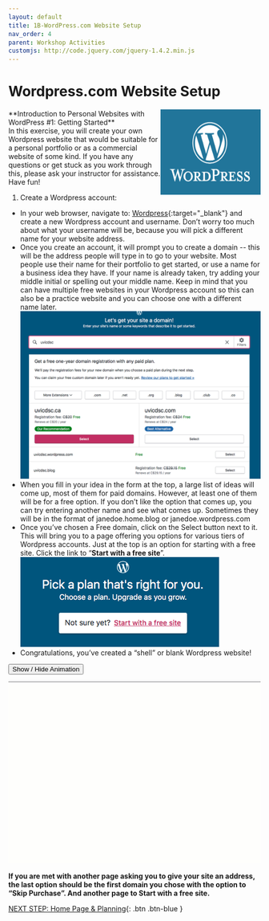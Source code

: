 ```yaml
---
layout: default
title: 1B-WordPress.com Website Setup
nav_order: 4
parent: Workshop Activities
customjs: http://code.jquery.com/jquery-1.4.2.min.js
---
```

#  Wordpress.com Website Setup
<img src="images//wordpress-setup-01.png" style="float:right;width:200px;height:170px" alt="wordpress logo."> 
**Introduction to Personal Websites with WordPress #1: Getting Started**<br>
In this exercise, you will create your own Wordpress website that would be suitable for a personal portfolio or as a commercial website of some kind. If you have any questions or get stuck as you work through this, please ask your instructor for assistance. Have fun!

1. Create a Wordpress account:
  - In your web browser, navigate to: [Wordpress](https://wordpress.com){:target="_blank"} and create a new Wordpress account and username. Don’t worry too much about what your username will be, because you will pick a different name for your website address. 
  - Once you create an account, it will prompt you to create a domain -- this will be the address people will type in to go to your website. Most people use their name for their portfolio to get started, or use a name for a business idea they have. If your name is already taken, try adding your middle initial or spelling out your middle name. Keep in mind that you can have multiple free websites in your Wordpress account so this can also be a practice website and you can choose one with a different name later.<br>
![Create an account domain name](/images/wordpress-setup-02.png)
  - When you fill in your idea in the form at the top, a large list of ideas will come up, most of them for paid domains. However, at least one of them will be for a free option. If you don’t like the option that comes up, you can try entering another name and see what comes up. Sometimes they will be in the format of janedoe.home.blog or janedoe.wordpress.com
  - Once you’ve chosen a Free domain, click on the Select button next to it. This will bring you to a page offering you options for various tiers of Wordpress accounts. Just at the top is an option for starting with a free site. Click the link to “**Start with a free site**”.
 ![Start with a Free site button](/images/wordpress-setup-03.png)
  - Congratulations, you’ve created a “shell” or blank Wordpress website! 

<button onclick="toggle('gif1')">Show / Hide Animation </button>
<div id="gif1">
<img src="images/wordpress-setup-04.gif">
</div>


**If you are met with another page asking you to give your site an address, the last option should be the first domain you chose with the option to “Skip Purchase”. And another page to Start with a free site.**


<script>  

    function toggle(input) {
        var x = document.getElementById(input);
        if (x.style.display === "none") {
            x.style.display = "block";
        } else {
            x.style.display = "none";
        }
    }
</script>

[NEXT STEP: Home Page & Planning](activity-home-page.html){: .btn .btn-blue }

